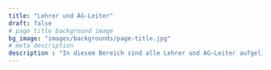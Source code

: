 ```yaml
---
title: "Lehrer und AG-Leiter"
draft: false
# page title background image
bg_image: "images/backgrounds/page-title.jpg"
# meta description
description : "In diesem Bereich sind alle Lehrer und AG-Leiter aufgelistet, die an unserer Schule arbeiten. Die Liste ist nach Fachbereichen sortiert."
---
```

